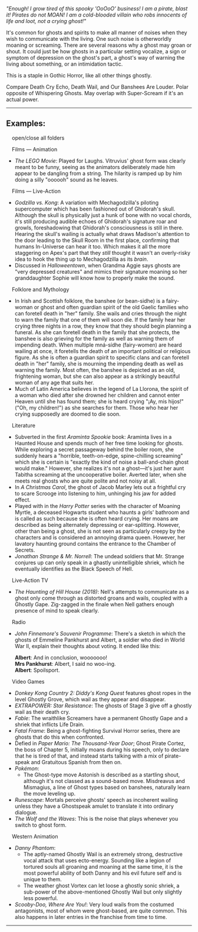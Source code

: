 _"Enough! I grow tired of this spooky 'OoOoO' business! I am a pirate, blast it! Pirates do not MOAN! I am a cold-blooded villain who robs innocents of life and loot, not a crying ghost!"_

It's common for ghosts and spirits to make all manner of noises when they wish to communicate with the living. One such noise is otherworldly moaning or screaming. There are several reasons why a ghost may groan or shout. It could just be how ghosts in a particular setting vocalize, a sign or symptom of depression on the ghost's part, a ghost's way of warning the living about something, or an intimidation tactic.

This is a staple in Gothic Horror, like all other things ghostly.

Compare Death Cry Echo, Death Wail, and Our Banshees Are Louder. Polar opposite of Whispering Ghosts. May overlap with Super-Scream if it's an actual power.

___

## Examples:

    open/close all folders 

    Films — Animation 

-   _The LEGO Movie_: Played for Laughs. Vitruvius' ghost form was clearly meant to be funny, seeing as the animators deliberately made him appear to be dangling from a string. The hilarity is ramped up by him doing a silly "oooooh" sound as he leaves.

    Films — Live-Action 

-   _Godzilla vs. Kong_: A variation with Mechagodzilla's piloting supercomputer which has been fashioned out of Ghidorah's skull. Although the skull is physically just a hunk of bone with no vocal chords, it's still producing audible echoes of Ghidorah's signature roar and growls, foreshadowing that Ghidorah's consciousness is still in there. Hearing the skull's wailing is actually what draws Madison's attention to the door leading to the Skull Room in the first place, confirming that humans In-Universe can hear it too. Which makes it all the more staggering on Apex's part that they _still_ thought it wasn't an overly-risky idea to hook the thing up to Mechagodzilla as its _brain_.
-   Discussed in _Halloweentown_, when Grandma Aggie says ghosts are "very depressed creatures" and mimics their signature moaning so her granddaughter Sophie will know how to properly make the sound.

    Folklore and Mythology 

-   In Irish and Scottish folklore, the banshee (or bean-sidhe) is a fairy-woman or ghost and often guardian spirit of the old Gaelic families who can foretell death in "her" family. She wails and cries through the night to warn the family that one of them will soon die. If the family hear her crying three nights in a row, they know that they should begin planning a funeral. As she can foretell death in the family that she protects, the banshee is also grieving for the family as well as warning them of impending death. When multiple mná-sídhe (fairy-women) are heard wailing at once, it foretells the death of an important political or religious figure. As she is often a guardian spirit to specific clans and can foretell death in "her" family, she is mourning the impending death as well as warning the family. Most often, the banshee is depicted as an old, frightening woman, but she can also appear as a strikingly beautiful woman of any age that suits her.
-   Much of Latin America believes in the legend of La Llorona, the spirit of a woman who died after she drowned her children and cannot enter Heaven until she has found them; she is heard crying "¡Ay, mis hijos!" ("Oh, my children!") as she searches for them. Those who hear her crying supposedly are doomed to die soon.

    Literature 

-   Subverted in the first _Araminta Spookie_ book: Araminta lives in a Haunted House and spends much of her free time looking for ghosts. While exploring a secret passageway behind the boiler room, she suddenly hears a "horrible, teeth-on-edge, spine-chilling screaming" which she is certain is "exactly the kind of noise a ball-and-chain ghost would make." However, she realizes it's not a ghost—it's just her aunt Tabitha screaming at the uncooperative boiler. Averted later, when she meets real ghosts who are quite polite and not noisy at all.
-   In _A Christmas Carol_, the ghost of Jacob Marley lets out a frightful cry to scare Scrooge into listening to him, unhinging his jaw for added effect.
-   Played with in the _Harry Potter_ series with the character of Moaning Myrtle, a deceased Hogwarts student who haunts a girls' bathroom and is called as such because she is often heard crying. Her moans are described as being alternately depressing or ear-splitting. However, other than being a ghost, she is not seen as particularly creepy by the characters and is considered an annoying drama queen. However, her lavatory haunting ground contains the entrance to the Chamber of Secrets.
-   _Jonathan Strange & Mr. Norrell_: The undead soldiers that Mr. Strange conjures up can only speak in a ghastly unintelligible shriek, which he eventually identifies as the Black Speech of Hell.

    Live-Action TV 

-   _The Haunting of Hill House (2018)_: Nell's attempts to communicate as a ghost only come through as distorted groans and wails, coupled with a Ghostly Gape. Zig-zagged in the finale when Nell gathers enough presence of mind to speak clearly.

    Radio 

-   _John Finnemore's Souvenir Programme_: There's a sketch in which the ghosts of Emmeline Pankhurst and Albert, a soldier who died in World War II, explain their thoughts about voting. It ended like this:
    
    **Albert**: And in conclusion, wooooooo!  
    **Mrs Pankhurst**: Albert, I said no woo-ing.  
    **Albert**: Spoilsport.
    

    Video Games 

-   _Donkey Kong Country 2: Diddy's Kong Quest_ features ghost ropes in the level Ghostly Grove, which wail as they appear and disappear.
-   _EXTRAPOWER: Star Resistance_: The ghosts of Stage 3 give off a ghostly wail as their death cry.
-   _Fable_: The wraithlike Screamers have a permanent Ghostly Gape and a shriek that inflicts Life Drain.
-   _Fatal Frame_: Being a ghost-fighting Survival Horror series, there are ghosts that do this when confronted.
-   Defied in _Paper Mario: The Thousand-Year Door_; Ghost Pirate Cortez, the boss of Chapter 5, initially moans during his speech, only to declare that he is tired of that, and instead starts talking with a mix of pirate-speak and Gratuitous Spanish from then on.
-   _Pokémon_:
    -   The Ghost-type move Astonish is described as a startling shout, although it's not classed as a sound-based move. Misdreavus and Mismagius, a line of Ghost types based on banshees, naturally learn the move leveling up.
-   _Runescape_: Mortals perceive ghosts' speech as incoherent wailing unless they have a Ghostspeak amulet to translate it into ordinary dialogue.
-   _The Wolf and the Waves_: This is the noise that plays whenever you switch to ghost form.

    Western Animation 

-   _Danny Phantom_:
    -   The aptly-named Ghostly Wail is an extremely strong, destructive vocal attack that uses ecto-energy. Sounding like a legion of tortured souls all groaning and moaning at the same time, it is the most powerful ability of both Danny and his evil future self and is unique to them.
    -   The weather ghost Vortex can let loose a ghostly sonic shriek, a sub-power of the above-mentioned Ghostly Wail but only slightly less powerful.
-   _Scooby-Doo, Where Are You!_: Very loud wails from the costumed antagonists, most of whom were ghost-based, are quite common. This also happens in later entries in the franchise from time to time.

___